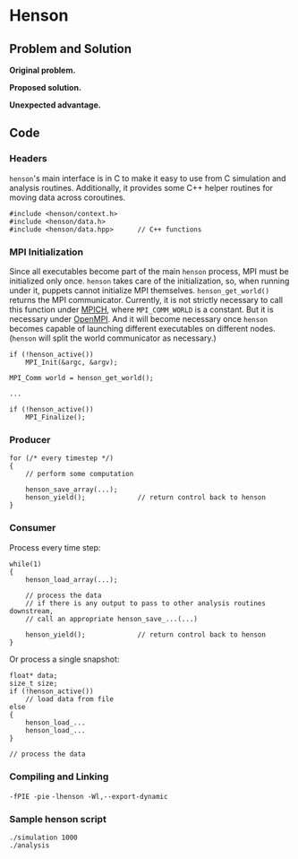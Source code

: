 # Henson

## Problem and Solution

**Original problem.**

**Proposed solution.**

**Unexpected advantage.**

## Code

### Headers

`henson`'s main interface is in C to make it easy to use from C simulation and
analysis routines. Additionally, it provides some C++ helper routines for
moving data across coroutines.

```{.cpp}
#include <henson/context.h>
#include <henson/data.h>
#include <henson/data.hpp>      // C++ functions
```

### MPI Initialization

Since all executables become part of the main `henson` process, MPI must be
initialized only once. `henson` takes care of the initialization, so, when
running under it, puppets cannot initialize MPI themselves.
`henson_get_world()` returns the MPI communicator. Currently, it is not
strictly necessary to call this function under [MPICH](http://www.mpich.org),
where `MPI_COMM_WORLD` is a constant. But it is necessary under
[OpenMPI](http://www.open-mpi.org). And it will become necessary once `henson`
becomes capable of launching different executables on different nodes.
(`henson` will split the world communicator as necessary.)

```{.c}
if (!henson_active())
    MPI_Init(&argc, &argv);

MPI_Comm world = henson_get_world();

...

if (!henson_active())
    MPI_Finalize();
```

### Producer

```{.c}
for (/* every timestep */)
{
    // perform some computation

    henson_save_array(...);
    henson_yield();             // return control back to henson
}
```

### Consumer

Process every time step:
```{.c}
while(1)
{
    henson_load_array(...);

    // process the data
    // if there is any output to pass to other analysis routines downstream,
    // call an appropriate henson_save_...(...)

    henson_yield();             // return control back to henson
}

```

Or process a single snapshot:
```{.c}
float* data;
size_t size;
if (!henson_active())
    // load data from file
else
{
    henson_load_...
    henson_load_...
}

// process the data
```


### Compiling and Linking

`-fPIE -pie`
`-lhenson -Wl,--export-dynamic`


### Sample henson script

```
./simulation 1000
./analysis
```

